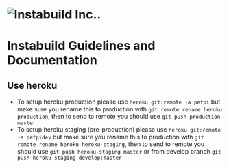 
![Instabuild Inc.](https://pefpi.herokuapp.com/).
======================================

# Instabuild Guidelines and Documentation
## Use heroku
* To setup heroku production please use `heroku git:remote -a pefpi` but make sure you rename this to production with `git remote rename heroku production`, then to send to remote you should use `git push production master`
* To setup heroku staging (pre-production) please use `heroku git:remote -a pefpidev` but make sure you rename this to production with `git remote rename heroku heroku-staging`, then to send to remote you should use `git push heroku-staging master` or from develop branch `git push heroku-staging develop:master`